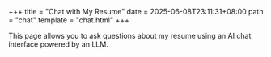 +++
title = "Chat with My Resume"
date = 2025-06-08T23:11:31+08:00
path = "chat"
template = "chat.html"
+++

This page allows you to ask questions about my resume using an AI chat interface powered by an LLM.
